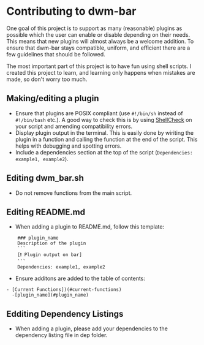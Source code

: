 # Contributing to dwm-bar
One goal of this project is to support as many (reasonable) plugins as possible which the user can enable or disable depending on their needs. This means that new plugins will almost always be a welcome addition.
To ensure that dwm-bar stays compatible, uniform, and efficient there are a few guidelines that should be followed.

The most important part of this project is to have fun using shell scripts. I created this project to learn, and learning only happens when mistakes are made, so don't worry too much.
## Making/editing a plugin
* Ensure that plugins are POSIX compliant (use ```#!/bin/sh``` instead of ```#!/bin/bash``` etc.). A good way to check this is by using [ShellCheck](https://www.shellcheck.net/) on your script and amending compatibility errors.
* Display plugin output in the terminal. This is easily done by wiriting the plugin in a function and calling the function at the end of the script. This helps with debugging and spotting errors.
* Include a dependencies section at the top of the script (```Dependencies: example1, example2```).
## Editing dwm_bar.sh
* Do not remove functions from the main script.
## Editing README.md
* When adding a plugin to README.md, follow this template:
```
    ### plugin_name
    Description of the plugin
    ```
    [❗ Plugin output on bar]
    ```
    Dependencies: example1, example2
```
* Ensure additons are added to the table of contents:
```
- [Current Functions])(#current-functions)
  -[plugin_name](#plugin_name)
```
## Edditing Dependency Listings
* When adding a plugin, please add your dependencies to the dependency listing file in dep folder.
